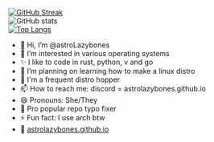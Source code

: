 [![GitHub Streak](https://streak-stats.demolab.com?user=astrolazybones&theme=catppuccin-mocha)](https://git.io/streak-stats)
<br>
![GitHub stats](https://github-readme-stats.vercel.app/api?username=astrolazybones&show_icons=true&theme=catppuccin_mocha)
<br>
[![Top Langs](https://github-readme-stats.vercel.app/api/top-langs/?username=astrolazybones&layout=pie&theme=catppuccin_mocha)](https://github.com/anuraghazra/github-readme-stats)
- 👋 Hi, I’m @astroLazybones
- 👀 I’m interested in various operating systems
- ✨ I like to code in rust, python, v and go
- 🌱 I’m planning on learning how to make a linux distro
- 🦗 I'm a frequent distro hopper
- 📫 How to reach me: discord = astrolazybones.github.io
- 😄 Pronouns: She/They
- 🍋 Pro popular repo typo fixer
- ⚡ Fun fact: I use arch btw
- 🌃 [astrolazybones.github.io](https://astrolazybones.github.io)

<!---
astroLazybones/astroLazybones is a ✨ special ✨ repository because its `README.md` (this file) appears on your GitHub profile.
You can click the Preview link to take a look at your changes.
--->
